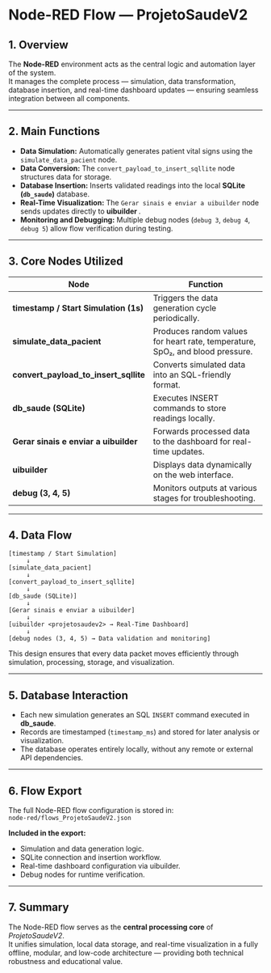 # Node-RED Flow — ProjetoSaudeV2

## 1. Overview
The **Node-RED** environment acts as the central logic and automation layer of the system.  
It manages the complete process — simulation, data transformation, database insertion, and real-time dashboard updates — ensuring seamless integration between all components.

---

## 2. Main Functions
- **Data Simulation:** Automatically generates patient vital signs using the `simulate_data_pacient` node.  
- **Data Conversion:** The `convert_payload_to_insert_sqllite` node structures data for storage.  
- **Database Insertion:** Inserts validated readings into the local **SQLite (`db_saude`)** database.  
- **Real-Time Visualization:** The `Gerar sinais e enviar a uibuilder` node sends updates directly to **uibuilder <projetosaudev2>**.  
- **Monitoring and Debugging:** Multiple debug nodes (`debug 3`, `debug 4`, `debug 5`) allow flow verification during testing.

---

## 3. Core Nodes Utilized

| Node | Function |
|------|-----------|
| **timestamp / Start Simulation (1s)** | Triggers the data generation cycle periodically. |
| **simulate_data_pacient** | Produces random values for heart rate, temperature, SpO₂, and blood pressure. |
| **convert_payload_to_insert_sqllite** | Converts simulated data into an SQL-friendly format. |
| **db_saude (SQLite)** | Executes INSERT commands to store readings locally. |
| **Gerar sinais e enviar a uibuilder** | Forwards processed data to the dashboard for real-time updates. |
| **uibuilder <projetosaudev2>** | Displays data dynamically on the web interface. |
| **debug (3, 4, 5)** | Monitors outputs at various stages for troubleshooting. |

---

## 4. Data Flow
```
[timestamp / Start Simulation]
     ↓
[simulate_data_pacient]
     ↓
[convert_payload_to_insert_sqllite]
     ↓
[db_saude (SQLite)]
     ↓
[Gerar sinais e enviar a uibuilder]
     ↓
[uibuilder <projetosaudev2> → Real-Time Dashboard]
     ↓
[debug nodes (3, 4, 5) → Data validation and monitoring]
```

This design ensures that every data packet moves efficiently through simulation, processing, storage, and visualization.

---

## 5. Database Interaction
- Each new simulation generates an SQL `INSERT` command executed in **db_saude**.  
- Records are timestamped (`timestamp_ms`) and stored for later analysis or visualization.  
- The database operates entirely locally, without any remote or external API dependencies.

---

## 6. Flow Export
The full Node-RED flow configuration is stored in:  
`node-red/flows_ProjetoSaudeV2.json`

**Included in the export:**
- Simulation and data generation logic.  
- SQLite connection and insertion workflow.  
- Real-time dashboard configuration via uibuilder.  
- Debug nodes for runtime verification.

---

## 7. Summary
The Node-RED flow serves as the **central processing core** of *ProjetoSaudeV2*.  
It unifies simulation, local data storage, and real-time visualization in a fully offline, modular, and low-code architecture — providing both technical robustness and educational value.
